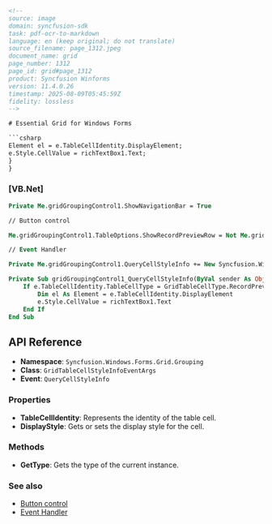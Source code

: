 ```html
<!-- 
source: image
domain: syncfusion-sdk
task: pdf-ocr-to-markdown
language: en (keep original; do not translate)
source_filename: page_1312.jpeg
document_name: grid
page_number: 1312
page_id: grid#page_1312
product: Syncfusion Winforms
version: 11.4.0.26
timestamp: 2025-08-09T05:45:59Z
fidelity: lossless
-->

# Essential Grid for Windows Forms

```csharp
Element el = e.TableCellIdentity.DisplayElement;
e.Style.CellValue = richTextBox1.Text;
}
}
```

### [VB.Net]

```vb
Private Me.gridGroupingControl1.ShowNavigationBar = True

// Button control

Me.gridGroupingControl1.TableOptions.ShowRecordPreviewRow = Not Me.gridGroupingControl1.TableOptions.ShowRecordPreviewRow

// Event Handler

Private Me.gridGroupingControl1.QueryCellStyleInfo += New Syncfusion.Windows.Forms.Grid.Grouping.GridTableCellStyleInfoEventHandler(AddressOf gridGroupingControl1_QueeryCellStyleInfo)

Private Sub gridGroupingControl1_QueryCellStyleInfo(ByVal sender As Object, ByVal e As Syncfusion.Windows.Forms.Grid.Grouping.GridTableCellStyleInfoEventArgs)
    If e.TableCellIdentity.TableCellType = GridTableCellType.RecordPreviewCell Then
        Dim el As Element = e.TableCellIdentity.DisplayElement
        e.Style.CellValue = richTextBox1.Text
    End If
End Sub
```

## API Reference

- **Namespace**: `Syncfusion.Windows.Forms.Grid.Grouping`
- **Class**: `GridTableCellStyleInfoEventArgs`
- **Event**: `QueryCellStyleInfo`

### Properties

- **TableCellIdentity**: Represents the identity of the table cell.
- **DisplayStyle**: Gets or sets the display style for the cell.

### Methods

- **GetType**: Gets the type of the current instance.

### See also

- [Button control](#Button-Control)
- [Event Handler](#Event-Handler)

<!-- tags: [Syncfusion Winforms, Grid, TableOptions, ShowRecordPreviewRow, QueryCellStyleInfo] keywords: [gridGroupingControl1, ShowNavigationBar, gridTableCellType, recordPreviewCell, richTextBox] -->
```